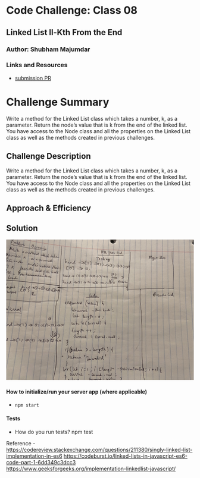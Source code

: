 # Code Challenge: Class 08

## Linked List ll-Kth From the End

### Author: Shubham Majumdar

### Links and Resources

* [submission PR](https://github.com/smajumdar22/data-structures-and-algorithms/pull/55)


# Challenge Summary
Write a method for the Linked List class which takes a number, k, as a parameter. Return the node’s value that is k from the end of the linked list. You have access to the Node class and all the properties on the Linked List class as well as the methods created in previous challenges.
## Challenge Description
Write a method for the Linked List class which takes a number, k, as a parameter. Return the node’s value that is k from the end of the linked list. You have access to the Node class and all the properties on the Linked List class as well as the methods created in previous challenges.

## Approach & Efficiency

## Solution
![UML Diagram](whiteboard.jpg)

#### How to initialize/run your server app (where applicable)
* `npm start`
  
#### Tests
* How do you run tests?
npm test

Reference - https://codereview.stackexchange.com/questions/211380/singly-linked-list-implementation-in-es6
https://codeburst.io/linked-lists-in-javascript-es6-code-part-1-6dd349c3dcc3
https://www.geeksforgeeks.org/implementation-linkedlist-javascript/
